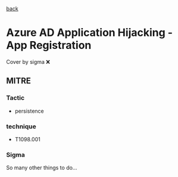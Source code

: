 [back](../index.md)
# Azure AD Application Hijacking - App Registration
Cover by sigma :x: 

## MITRE
### Tactic
  - persistence

### technique
  - T1098.001

### Sigma

 So many other things to do...